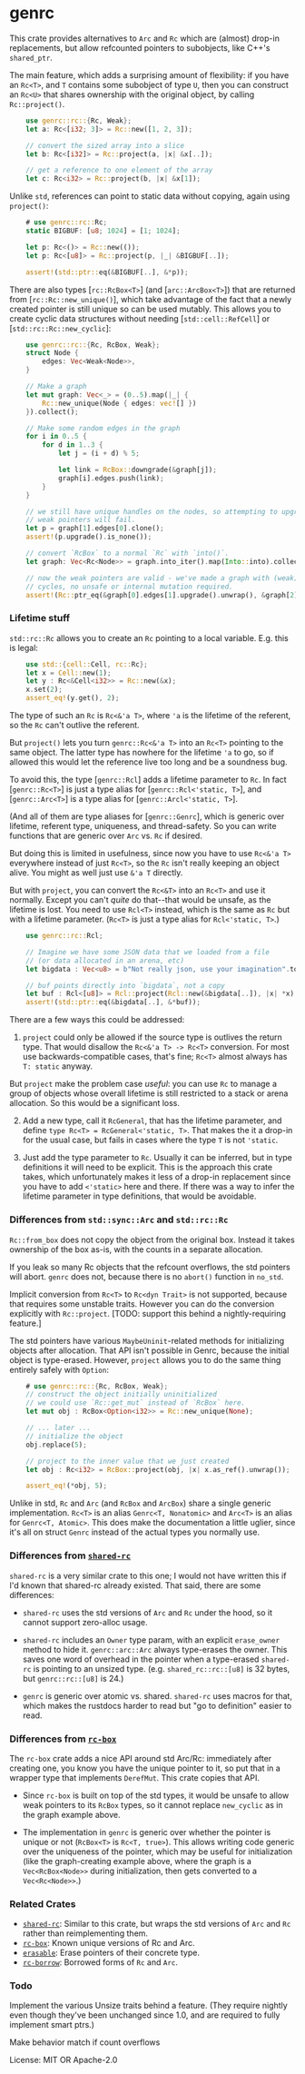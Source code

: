 # genrc

This crate provides alternatives to `Arc` and `Rc` which are (almost) drop-in
replacements, but allow refcounted pointers to subobjects, like C++'s
`shared_ptr`.

The main feature, which adds a surprising amount of flexibility: if you have an
`Rc<T>`, and `T` contains some subobject of type `U`, then you can construct an
`Rc<U>` that shares ownership with the original object, by calling
`Rc::project()`.

```rust
    use genrc::rc::{Rc, Weak};
    let a: Rc<[i32; 3]> = Rc::new([1, 2, 3]);

    // convert the sized array into a slice
    let b: Rc<[i32]> = Rc::project(a, |x| &x[..]);

    // get a reference to one element of the array
    let c: Rc<i32> = Rc::project(b, |x| &x[1]);
```

Unlike `std`, references can point to static data without copying, again using
`project()`:

```rust
    # use genrc::rc::Rc;
    static BIGBUF: [u8; 1024] = [1; 1024];

    let p: Rc<()> = Rc::new(());
    let p: Rc<[u8]> = Rc::project(p, |_| &BIGBUF[..]);

    assert!(std::ptr::eq(&BIGBUF[..], &*p));
```

There are also types [`rc::RcBox<T>`] (and [`arc::ArcBox<T>`]) that are returned
from [`rc::Rc::new_unique()`], which take advantage of the fact that a newly created
pointer is still unique so can be used mutably. This allows you to create
cyclic data structures without needing [`std::cell::RefCell`] or [`std::rc::Rc::new_cyclic`]:


```rust
    use genrc::rc::{Rc, RcBox, Weak};
    struct Node {
        edges: Vec<Weak<Node>>,
    }

    // Make a graph
    let mut graph: Vec<_> = (0..5).map(|_| {
        Rc::new_unique(Node { edges: vec![] })
    }).collect();

    // Make some random edges in the graph
    for i in 0..5 {
        for d in 1..3 {
            let j = (i + d) % 5;

            let link = RcBox::downgrade(&graph[j]);
            graph[i].edges.push(link);
        }
    }

    // we still have unique handles on the nodes, so attempting to upgrade
    // weak pointers will fail.
    let p = graph[1].edges[0].clone();
    assert!(p.upgrade().is_none());

    // convert `RcBox` to a normal `Rc` with `into()`.
    let graph: Vec<Rc<Node>> = graph.into_iter().map(Into::into).collect();

    // now the weak pointers are valid - we've made a graph with (weak)
    // cycles, no unsafe or internal mutation required.
    assert!(Rc::ptr_eq(&graph[0].edges[1].upgrade().unwrap(), &graph[2]));
```


### Lifetime stuff

`std::rc::Rc` allows you to create an `Rc` pointing to a local variable.
E.g. this is legal:

```rust
    use std::{cell::Cell, rc::Rc};
    let x = Cell::new(1);
    let y : Rc<&Cell<i32>> = Rc::new(&x);
    x.set(2);
    assert_eq!(y.get(), 2);
```

The type of such an `Rc` is `Rc<&'a T>`, where `'a` is the lifetime of the
referent, so the `Rc` can't outlive the referent.

But `project()` lets you turn `genrc::Rc<&'a T>` into an `Rc<T>` pointing to the
same object. The latter type has nowhere for the lifetime `'a` to go, so
if allowed this would let the reference live too long and be a soundness
bug.

To avoid this, the type [`genrc::Rcl`] adds a lifetime parameter to `Rc`.
In fact [`genrc::Rc<T>`] is just a type alias for [`genrc::Rcl<'static, T>`],
and [`genrc::Arc<T>`] is a type alias for [`genrc::Arcl<'static, T>`].

(And all of them are type aliases for [`genrc::Genrc`], which is generic over
lifetime, referent type, uniqueness, and thread-safety. So you can write
functions that are generic over `Arc` vs. `Rc` if desired.

But doing this is limited in usefulness, since now you have to use `Rc<&'a T>`
everywhere instead of just `Rc<T>`, so the `Rc` isn't really keeping an object
alive. You might as well just use `&'a T` directly.

But with `project`, you can convert the `Rc<&T>` into an `Rc<T>` and use it
normally. Except you can't _quite_ do that--that would be unsafe, as the
lifetime is lost. You need to use `Rcl<T>` instead, which is the same as `Rc`
but with a lifetime parameter. (`Rc<T>` is just a type alias for
`Rcl<'static, T>`.)

```rust
    use genrc::rc::Rcl;

    // Imagine we have some JSON data that we loaded from a file
    // (or data allocated in an arena, etc)
    let bigdata : Vec<u8> = b"Not really json, use your imagination".to_vec();

    // buf points directly into `bigdata`, not a copy
    let buf : Rcl<[u8]> = Rcl::project(Rcl::new(&bigdata[..]), |x| *x);
    assert!(std::ptr::eq(&bigdata[..], &*buf));
```


There are a few ways this could be addressed:
1. `project` could only be allowed if the source type is outlives the
  return type. That would disallow the `Rc<&'a T> -> Rc<T>` conversion.
  For most use backwards-compatible cases, that's fine; `Rc<T>` almost
  always has `T: static` anyway.

  But `project` make the problem case *useful*: you can use `Rc` to
  manage a group of objects whose overall lifetime is still restricted
  to a stack or arena allocation. So this would be a significant loss.

2. Add a new type, call it `RcGeneral`, that has the lifetime parameter,
  and define `type Rc<T> = RcGeneral<'static, T>`. That makes the it a
  drop-in for the usual case, but fails in cases where the type `T` is
  not `'static`.

3. Just add the type parameter to `Rc`. Usually it can be inferred, but
  in type definitions it will need to be explicit. This is the approach
  this crate takes, which unfortunately makes it less of a drop-in
  replacement since you have to add `<'static>` here and there. If there
  was a way to infer the lifetime parameter in type definitions, that
  would be avoidable.


### Differences from `std::sync::Arc` and `std::rc::Rc`

`Rc::from_box` does not copy the object from the original box. Instead it
takes ownership of the box as-is, with the counts in a separate allocation.

If you leak so many Rc objects that the refcount overflows, the std
pointers will abort. `genrc` does not, because there is no `abort()`
function in `no_std`.

Implicit conversion from `Rc<T>` to `Rc<dyn Trait>` is not supported,
because that requires some unstable traits. However you can do the
conversion explicitly with `Rc::project`. [TODO: support this behind a
nightly-requiring feature.]

The std pointers have various `MaybeUninit`-related methods for initializing
objects after allocation. That API isn't possible in Genrc, because the initial
object is type-erased. However, `project` allows you to do the same thing
entirely safely with `Option`:

```rust
    # use genrc::rc::{Rc, RcBox, Weak};
    // construct the object initially uninitialized
    // we could use `Rc::get_mut` instead of `RcBox` here.
    let mut obj : RcBox<Option<i32>> = Rc::new_unique(None);

    // ... later ...
    // initialize the object
    obj.replace(5);

    // project to the inner value that we just created
    let obj : Rc<i32> = RcBox::project(obj, |x| x.as_ref().unwrap());

    assert_eq!(*obj, 5);
```

Unlike in std, `Rc` and `Arc` (and `RcBox` and `ArcBox`) share a single generic
implementation. `Rc<T>` is an alias `Genrc<T, Nonatomic>` and `Arc<T>` is an
alias for `Genrc<T, Atomic>`. This does make the documentation a little
uglier, since it's all on struct `Genrc` instead of the actual types you normally
use.


### Differences from [`shared-rc`](https://lib.rs/crates/shared-rc)

`shared-rc` is a very similar crate to this one; I would not have written
this if I'd known that shared-rc already existed. That said, there are some
differences:

* `shared-rc` uses the std versions of `Arc` and `Rc` under the hood, so it
  cannot support zero-alloc usage.

* `shared-rc` includes an `Owner` type param, with an explicit `erase_owner`
  method to hide it. `genrc::arc::Arc` always type-erases the owner. This
  saves one word of overhead in the pointer when a type-erased `shared-rc` is
  pointing to an unsized type.
  (e.g. `shared_rc::rc::[u8]` is 32 bytes, but `genrc::rc::[u8]` is 24.)

* `genrc` is generic over atomic vs. shared. `shared-rc` uses macros for that,
  which makes the rustdocs harder to read but "go to definition" easier to
  read.


### Differences from [`rc-box`](https://lib.rs/crates/rc-box)

The `rc-box` crate adds a nice API around std Arc/Rc: immediately after
creating one, you know you have the unique pointer to it, so put that in
a wrapper type that implements `DerefMut`. This crate copies that API.

* Since `rc-box` is built on top of the std types, it would be unsafe
  to allow weak pointers to its `RcBox` types, so it cannot replace
  `new_cyclic` as in the graph example above.

* The implementation in `genrc` is generic over whether the pointer is
  unique or not (`RcBox<T>` is `Rc<T, true>`). This allows writing
  code generic over the uniqueness of the pointer, which may be useful
  for initialization (like the graph-creating example above, where the
  graph is a `Vec<RcBox<Node>>` during initialization, then gets converted
  to a `Vec<Rc<Node>>`.)


### Related Crates

- [`shared-rc`](https://lib.rs/crates/shared-rc): Similar to this crate, but
  wraps the std versions of `Arc` and `Rc` rather than reimplementing them.
- [`rc-box`](https://lib.rs/crates/rc-box): Known unique versions of Rc and Arc.
- [`erasable`](https://lib.rs/crates/erasable): Erase pointers of their concrete type.
- [`rc-borrow`](https://lib.rs/crates/rc-borrow): Borrowed forms of `Rc` and `Arc`.


### Todo

Implement the various Unsize traits behind a feature. (They require nightly even
though they've been unchanged since 1.0, and are required to fully implement
smart ptrs.)

Make behavior match if count overflows

License: MIT OR Apache-2.0
